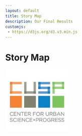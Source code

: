 ```yaml
---
layout: default
title: Story Map
description: Our Final Results
customjs:
 - https://d3js.org/d3.v3.min.js
---
```

# Story Map

<img style="float: left;" src="./images/icon/CUSP.jpeg">
